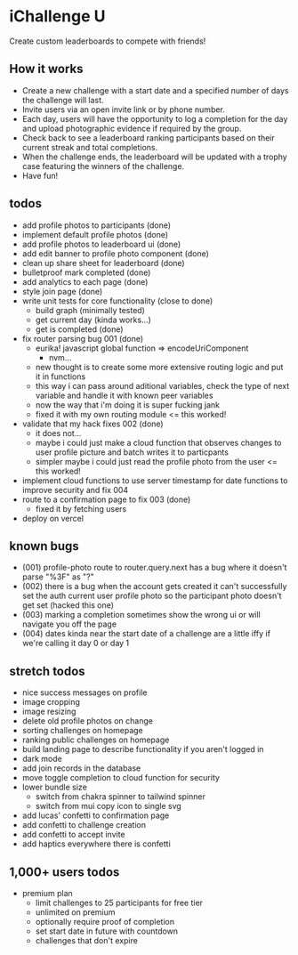 # iChallenge U

Create custom leaderboards to compete with friends!

## How it works

- Create a new challenge with a start date and a specified number of days the challenge will last.
- Invite users via an open invite link or by phone number.
- Each day, users will have the opportunity to log a completion for the day and upload photographic evidence if required by the group.
- Check back to see a leaderboard ranking participants based on their current streak and total completions.
- When the challenge ends, the leaderboard will be updated with a trophy case featuring the winners of the challenge.
- Have fun!

## todos

- add profile photos to participants (done)
- implement default profile photos (done)
- add profile photos to leaderboard ui (done)
- add edit banner to profile photo component (done)
- clean up share sheet for leaderboard (done)
- bulletproof mark completed (done)
- add analytics to each page (done)
- style join page (done)
- write unit tests for core functionality (close to done)
  - build graph (minimally tested)
  - get current day (kinda works...)
  - get is completed (done)
- fix router parsing bug 001 (done)
  - eurika! javascript global function => encodeUriComponent
    - nvm...
  - new thought is to create some more extensive routing logic and put it in functions
   - this way i can pass around aditional variables, check the type of next variable and handle it with known peer variables
  - now the way that i'm doing it is super fucking jank
  - fixed it with my own routing module <= this worked!
- validate that my hack fixes 002 (done)
  - it does not...
  - maybe i could just make a cloud function that observes changes to user profile picture and batch writes it to particpants
  - simpler maybe i could just read the profile photo from the user <= this worked!
- implement cloud functions to use server timestamp for date functions to improve security and fix 004
- route to a confirmation page to fix 003 (done)
  - fixed it by fetching users
- deploy on vercel

## known bugs
- (001) profile-photo route to router.query.next has a bug where it doesn't parse "%3F" as "?"
- (002) there is a bug when the account gets created it can't successfully set the auth current user profile photo so the participant photo doesn't get set (hacked this one)
- (003) marking a completion sometimes show the wrong ui or will navigate you off the page
- (004) dates kinda near the start date of a challenge are a little iffy if we're calling it day 0 or day 1

## stretch todos
- nice success messages on profile
- image cropping
- image resizing
- delete old profile photos on change
- sorting challenges on homepage
- ranking public challenges on homepage
- build landing page to describe functionality if you aren't logged in
- dark mode
- add join records in the database
- move toggle completion to cloud function for security
- lower bundle size
  - switch from chakra spinner to tailwind spinner
  - switch from mui copy icon to single svg
- add lucas' confetti to confirmation page
- add confetti to challenge creation
- add confetti to accept invite
- add haptics everywhere there is confetti

## 1,000+ users todos
- premium plan
  - limit challenges to 25 participants for free tier
  - unlimited on premium
  - optionally require proof of completion
  - set start date in future with countdown
  - challenges that don't expire